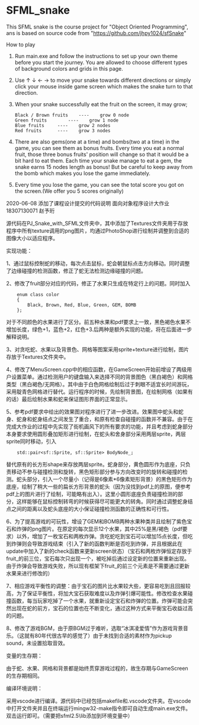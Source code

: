 # SFML_snake
This SFML snake is the course project for "Object Oriented Programming",
ans is based on source code from "https://github.com/jhpy1024/sfSnake"

How to play

1.	Run main.exe and follow the instructions to set up your own theme before you start the journey.
	You are allowed to choose different types of background colors and grids in this page.

2.	Use ↑ ↓ ← → to move your snake towards different directions or simply click your mouse
	inside game screen which makes the
	snake turn to that direction.

3.	When your snake successfully eat the fruit on the screen, it may grow;

		Black / Brown fruits 	---- 	grow 0 node
		Green fruits 		---- 	grow 1 node
		Blue fruits		---- 	grow 2 nodes
		Red fruits 		---- 	grow 3 nodes

4.	There are also gems(one at a time) and bombs(two at a time) in the game, you can see them as bonus fruits.
	Every time you eat a normal fruit, those three bonus fruits' position will change so that it would be a bit
	hard to eat them. Each time your snake manage to eat a gem, the snake earns 15 nodes length as bonus! But be
	careful to keep away from the bomb which makes you lose the game immediately.
	
5.	Every time you lose the game, you can see the total score you got on the screen.(We offer you 5 scores originally)





2020-06-08 添加了课程设计提交的代码说明
面向对象程序设计大作业
18307130071 赵予珩

源代码在PJ_Snake_with_SFML文件夹中，其中添加了Textures文件夹用于存放程序中所有texture调用的png图片，均通过PhotoShop进行绘制并调整到合适的图像大小以适应程序。

实现功能：

1、通过鼠标控制蛇的移动，每次点击鼠标，蛇会朝鼠标点击方向移动。同时调整了边缘碰撞的检测函数，修正了蛇无法检测边缘碰撞的问题。

2、修改了fruit部分对应的代码，修正了水果只生成在特定行上的问题。同时加入

		enum class color
		{
			Black, Brown, Red, Blue, Green, GEM, BOMB
		};

对于不同颜色的水果进行了区分。前五种水果和pdf要求上一致，黑色褐色水果不增加长度，绿色+1，蓝色+2，红色+3.后两种是额外实现的功能，将在后面进一步解释说明。

3、对贪吃蛇、水果以及背景色、网格等图案采用sprite+texture进行绘制，图片存放于Textures文件夹中。

4、修改了MenuScreen.cpp中的相应函数，在GameScreen开始前增设了两级用户设置菜单。通过检测用户的键盘输入来选择不同的背景图色（黑白褐色）和网格类型（黑白褐色/无网格）。其中由于白色网格绘制后过于刺眼不适宜长时间游玩，采用靛青色网格进行替代。运行程序的时候，先绘制背景图，在绘制网格（如果有的话）最后绘制水果和蛇来保证图形界面的正常显示。

5、参考pdf要求中给出的效果图对程序进行了进一步改进。效果图中蛇头和蛇身、蛇身和蛇身结点之间发生了重合，和原有检查自碰撞的函数并不兼容。由于在完成大作业的过程中先实现了街机画风下的所有要求的功能，并且考虑到蛇身部分本身要求使用圆形叠加矩形进行绘制，在蛇头和舍身部分采用两层sprite，两层sprite同时移动，引入

		std::pair<sf::Sprite, sf::Sprite> BodyNode_;

替代原有的长方形shape来存放两层sprite。蛇身部分，黄色圆形作为底座，只负责移动不参与碰撞检测和旋转，黑色矩形部分参与方向改变时的旋转和碰撞的检测。蛇头部分，引入一个尽量小（记得是6像素*6像素矩形背景）的黑色矩形作为底座，绘制了稍大一些的扁长方形背景的蛇头（因为没找到pdf上的原图，便参考pdf上的图片进行了绘制，可能略有出入）。这里小圆形底座负责碰撞检测的部分，这样能够在鼠标控制转弯的时候获得尽可能更大的转角。同时通过调整蛇身结点之间的距离以及蛇头底座的大小保证碰撞检测函数的正确性和可行性。

6、为了提高游戏的可玩性，增设了GEM和BOMB两种水果种类并且绘制了紫色宝石和炸弹的png图片。在原定的每次显示12个水果，其中25%是黑/褐色（pdf要求）以外，增加了一枚宝石和两枚炸弹。贪吃蛇吃到宝石可以增加15点长度，但吃到炸弹则会导致游戏结束（引入了新的函数判断是否吃到炸弹，并且根据此在update中加入了新的check函数来更新screen状态）（宝石和两枚炸弹恒定存放于fruit_的前三位，宝石每次只出现一个，被吃掉后通过设定新的位置来重新出现。由于炸弹会导致游戏失败，所以现有框架下fruit_的前三个元素是不需要通过更新水果来进行修改的）

7、相应游戏平衡性的调整：由于宝石的图片比水果较大些，更容易吃到且回报较高，为了保证平衡性，将加大宝石获取难度以及炸弹引爆可能性。修改检查水果碰撞函数，每当玩家吃掉了一个水果，就重新设定宝石和炸弹的位置。炸弹可能会突然出现在蛇的前方，宝石的位置也在不断变化，通过这种方式来平衡宝石收益过高的问题。

8、修改了游戏BGM，由于原BGM过于难听，选取“冰淇凌爱情”作为游戏背景音乐。（这就有80年代很古早的感觉了）由于未找到合适的素材作为pickup sound，未设置拾取音效。

变量的生存期：

由于蛇、水果、网格和背景都是始终贯穿游戏过程的，故生存期与GameScreen的生存期相同。

编译环境说明：

采用vscode进行编译。源代码中已经包括makefile和.vscode文件夹。在vscode中打开文件夹并且在终端运行mingw32-make指令即可自动生成main.exe文件。双击运行即可。（需要把sfml2.5\lib添加到环境变量中）
